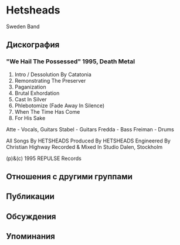 # Hetsheads

Sweden Band

## Дискография

### "We Hail The Possessed" 1995, Death Metal

1. Intro / Dessolution By Catatonia
2. Remonstrating The Preserver
3. Paganization
4. Brutal Exhordation
5. Cast In Silver
6. Phlebotomize (Fade Away In Silence)
7. When The Time Has Come
8. For His Sake

 Atte - Vocals, Guitars
 Stabel - Guitars
 Fredda - Bass
 Freiman - Drums

All Songs By HETSHEADS
Produced By HETSHEADS
Engineered By Christian Highway
Recorded & Mixed In Studio Dalen, Stockholm

(p)&(c) 1995 REPULSE Records


## Отношения с другими группами


## Публикации


## Обсуждения


## Упоминания

